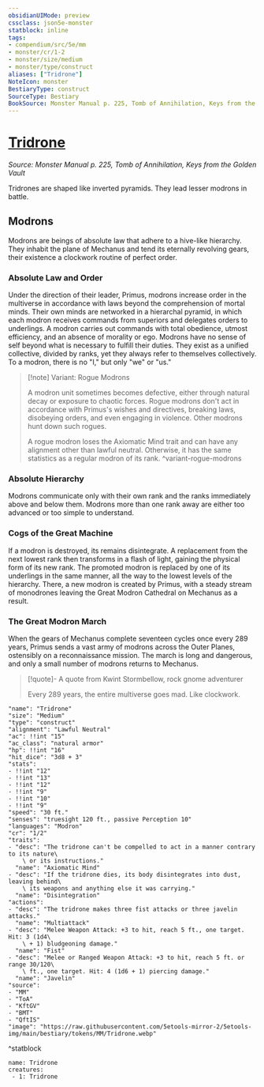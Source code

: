 ```yaml
---
obsidianUIMode: preview
cssclass: json5e-monster
statblock: inline
tags:
- compendium/src/5e/mm
- monster/cr/1-2
- monster/size/medium
- monster/type/construct
aliases: ["Tridrone"]
NoteIcon: monster
BestiaryType: construct
SourceType: Bestiary
BookSource: Monster Manual p. 225, Tomb of Annihilation, Keys from the Golden Vault
---
```

# [Tridrone](2-Mechanics\CLI\bestiary\construct/tridrone.md)
*Source: Monster Manual p. 225, Tomb of Annihilation, Keys from the Golden Vault*  

Tridrones are shaped like inverted pyramids. They lead lesser modrons in battle.

## Modrons

Modrons are beings of absolute law that adhere to a hive-like hierarchy. They inhabit the plane of Mechanus and tend its eternally revolving gears, their existence a clockwork routine of perfect order.

### Absolute Law and Order

Under the direction of their leader, Primus, modrons increase order in the multiverse in accordance with laws beyond the comprehension of mortal minds. Their own minds are networked in a hierarchal pyramid, in which each modron receives commands from superiors and delegates orders to underlings. A modron carries out commands with total obedience, utmost efficiency, and an absence of morality or ego. Modrons have no sense of self beyond what is necessary to fulfill their duties. They exist as a unified collective, divided by ranks, yet they always refer to themselves collectively. To a modron, there is no "I," but only "we" or "us."

> [!note] Variant: Rogue Modrons
> 
> A modron unit sometimes becomes defective, either through natural decay or exposure to chaotic forces. Rogue modrons don't act in accordance with Primus's wishes and directives, breaking laws, disobeying orders, and even engaging in violence. Other modrons hunt down such rogues.
> 
> A rogue modron loses the Axiomatic Mind trait and can have any alignment other than lawful neutral. Otherwise, it has the same statistics as a regular modron of its rank.
^variant-rogue-modrons

### Absolute Hierarchy

Modrons communicate only with their own rank and the ranks immediately above and below them. Modrons more than one rank away are either too advanced or too simple to understand.

### Cogs of the Great Machine

If a modron is destroyed, its remains disintegrate. A replacement from the next lowest rank then transforms in a flash of light, gaining the physical form of its new rank. The promoted modron is replaced by one of its underlings in the same manner, all the way to the lowest levels of the hierarchy. There, a new modron is created by Primus, with a steady stream of monodrones leaving the Great Modron Cathedral on Mechanus as a result.

### The Great Modron March

When the gears of Mechanus complete seventeen cycles once every 289 years, Primus sends a vast army of modrons across the Outer Planes, ostensibly on a reconnaissance mission. The march is long and dangerous, and only a small number of modrons returns to Mechanus.

> [!quote]- A quote from Kwint Stormbellow, rock gnome adventurer  
> 
> Every 289 years, the entire multiverse goes mad. Like clockwork.


```statblock
"name": "Tridrone"
"size": "Medium"
"type": "construct"
"alignment": "Lawful Neutral"
"ac": !!int "15"
"ac_class": "natural armor"
"hp": !!int "16"
"hit_dice": "3d8 + 3"
"stats":
- !!int "12"
- !!int "13"
- !!int "12"
- !!int "9"
- !!int "10"
- !!int "9"
"speed": "30 ft."
"senses": "truesight 120 ft., passive Perception 10"
"languages": "Modron"
"cr": "1/2"
"traits":
- "desc": "The tridrone can't be compelled to act in a manner contrary to its nature\
    \ or its instructions."
  "name": "Axiomatic Mind"
- "desc": "If the tridrone dies, its body disintegrates into dust, leaving behind\
    \ its weapons and anything else it was carrying."
  "name": "Disintegration"
"actions":
- "desc": "The tridrone makes three fist attacks or three javelin attacks."
  "name": "Multiattack"
- "desc": "Melee Weapon Attack: +3 to hit, reach 5 ft., one target. Hit: 3 (1d4\
    \ + 1) bludgeoning damage."
  "name": "Fist"
- "desc": "Melee or Ranged Weapon Attack: +3 to hit, reach 5 ft. or range 30/120\
    \ ft., one target. Hit: 4 (1d6 + 1) piercing damage."
  "name": "Javelin"
"source":
- "MM"
- "ToA"
- "KftGV"
- "BMT"
- "QftIS"
"image": "https://raw.githubusercontent.com/5etools-mirror-2/5etools-img/main/bestiary/tokens/MM/Tridrone.webp"
```
^statblock

```encounter-table
name: Tridrone
creatures:
 - 1: Tridrone
```